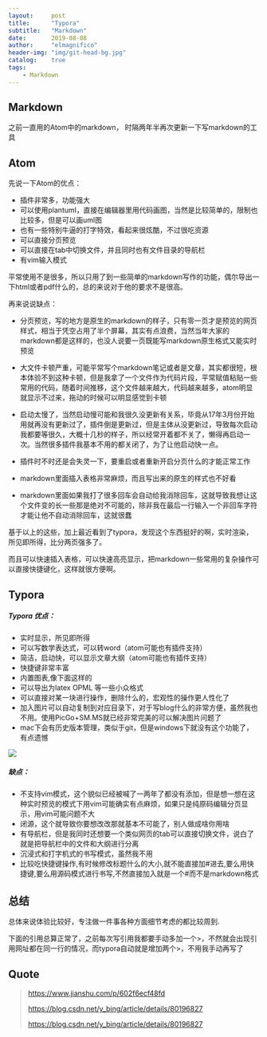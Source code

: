 ```yaml
---
layout:     post
title:      "Typora"
subtitle:   "Markdown"
date:       2019-08-08
author:     "elmagnifico"
header-img: "img/git-head-bg.jpg"
catalog:    true
tags:
    - Markdown
---
```

## Markdown

之前一直用的Atom中的markdown， 时隔两年半再次更新一下写markdown的工具

## Atom

先说一下Atom的优点：

- 插件非常多，功能强大
- 可以使用plantuml，直接在编辑器里用代码画图，当然是比较简单的，限制也比较多，但是可以画uml图
- 也有一些特别牛逼的打字特效，看起来很炫酷，不过很吃资源
- 可以直接分页预览
- 可以直接在tab中切换文件，并且同时也有文件目录的导航栏
- 有vim输入模式

平常使用不是很多，所以只用了到一些简单的markdown写作的功能，偶尔导出一下html或者pdf什么的，总的来说对于他的要求不是很高。

再来说说缺点：

- 分页预览，写的地方是原生的markdown的样子，只有零一页才是预览的网页样式，相当于凭空占用了半个屏幕，其实有点浪费，当然当年大家的markdown都是这样的，也没人说要一页既能写markdown原生格式又能实时预览

- 大文件卡顿严重，可能平常写个markdown笔记或者是文章，其实都很短，根本体验不到这种卡顿，但是我拿了一个文件作为代码片段，平常赋值粘贴一些常用的代码，随着时间推移，这个文件越来越大，代码越来越多，atom明显就显示不过来，拖动的时候可以明显感觉到卡顿

- 启动太慢了，当然启动慢可能和我很久没更新有关系，毕竟从17年3月份开始用就再没有更新过了，插件倒是更新过，但是主体从没更新过，导致每次启动我都要等很久，大概十几秒的样子，所以经常开着都不关了，懒得再启动一次。当然很多插件我基本不用的都关闭了，为了让他启动快一点。

- 插件时不时还是会失灵一下，要重启或者重新开启分页什么的才能正常工作

-  markdown里面插入表格非常麻烦，而且写出来的原生的样式也不好看

- markdown里面如果我打了很多回车会自动给我消除回车，这就导致我想让这个文件变的长一些那是绝对不可能的，除非我在最后一行输入一个非回车字符才能让他不自动消除回车，这就很蠢

基于以上的这些，加上最近看到了typora，发现这个东西挺好的啊，实时渲染，所见即所得，比分两页强多了。

而且可以快速插入表格，可以快速高亮显示，把markdown一些常用的复杂操作可以直接快捷键化，这样就很方便啊。

## Typora

##### Typora 优点：

- 实时显示，所见即所得
- 可以写数学表达式，可以转word（atom可能也有插件支持）
- 简洁，启动快，可以显示文章大纲（atom可能也有插件支持）
- 快捷键非常丰富
- 内置图表,像下面这样的
- 可以导出为latex OPML 等一些小众格式
- 可以直接对某一块进行操作，删除什么的，宏观性的操作更人性化了
- 加入图片可以自动复制到对应目录下，对于写blog什么的非常方便，虽然我也不用。使用PicGo+SM.MS就已经非常完美的可以解决图片问题了
- mac下会有历史版本管理，类似于git，但是windows下就没有这个功能了，有点遗憾

![](http://img.elmagnifico.tech:9514/static/upload/elmagnifico/qTjtL8mC9dHSyVR.png)

##### 缺点：

- 不支持vim模式，这个貌似已经被喊了一两年了都没有添加，但是想一想在这种实时预览的模式下用vim可能确实有点麻烦，如果只是纯原码编辑分页显示，用vim可能问题不大
- 闭源，这个就导致你要想改改那就基本不可能了，别人做成啥你用啥
- 有导航栏，但是我同时还想要一个类似网页的tab可以直接切换文件，说白了就是把导航栏中的文件和大纲进行分离
- 沉浸式和打字机式的书写模式，虽然我不用
- 比较吃快捷键操作,有时候修改标题什么的大小,就不能直接加#进去,要么用快捷键,要么用源码模式进行书写,不然直接加入就是一个#而不是markdown格式

## 总结

总体来说体验比较好，专注做一件事各种方面细节考虑的都比较周到.

下面的引用总算正常了，之前每次写引用我都要手动多加一个>，不然就会出现引用网址都在同一行的情况，而typora自动就是增加两个>，不用我手动再写了



## Quote

> https://www.jianshu.com/p/602f6ecf48fd
>
> https://blog.csdn.net/y_bing/article/details/80196827
>
> https://blog.csdn.net/y_bing/article/details/80196827

